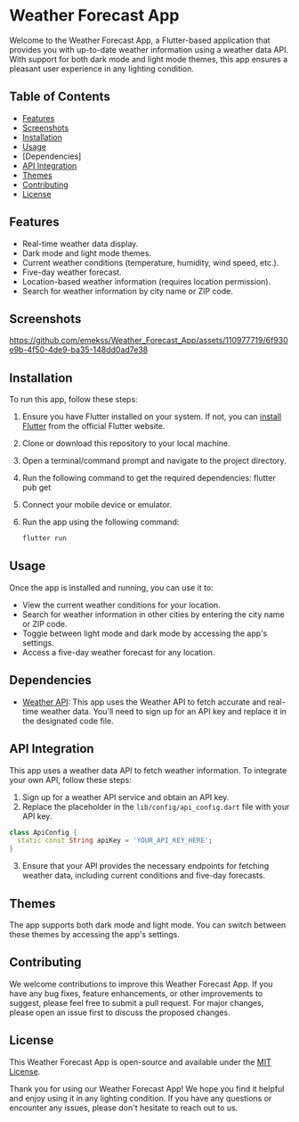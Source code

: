 # Weather Forecast App

Welcome to the Weather Forecast App, a Flutter-based application that provides you with up-to-date weather information using a weather data API. With support for both dark mode and light mode themes, this app ensures a pleasant user experience in any lighting condition.

## Table of Contents

- [Features](#features)
- [Screenshots](#screenshots)
- [Installation](#installation)
- [Usage](#usage)
- [Dependencies]
- [API Integration](#api-integration)
- [Themes](#themes)
- [Contributing](#contributing)
- [License](#license)

## Features

- Real-time weather data display.
- Dark mode and light mode themes.
- Current weather conditions (temperature, humidity, wind speed, etc.).
- Five-day weather forecast.
- Location-based weather information (requires location permission).
- Search for weather information by city name or ZIP code.

## Screenshots



https://github.com/emekss/Weather_Forecast_App/assets/110977719/6f930e9b-4f50-4de9-ba35-148dd0ad7e38



## Installation

To run this app, follow these steps:

1. Ensure you have Flutter installed on your system. If not, you can [install Flutter](https://flutter.dev/docs/get-started/install) from the official Flutter website.
2. Clone or download this repository to your local machine.
3. Open a terminal/command prompt and navigate to the project directory.
4. Run the following command to get the required dependencies:
   flutter pub get
5. Connect your mobile device or emulator.
6. Run the app using the following command:

   ```bash
   flutter run
   ```

## Usage

Once the app is installed and running, you can use it to:

- View the current weather conditions for your location.
- Search for weather information in other cities by entering the city name or ZIP code.
- Toggle between light mode and dark mode by accessing the app's settings.
- Access a five-day weather forecast for any location.

## Dependencies

- [Weather API](https://www.weatherapi.com): This app uses the Weather API to fetch accurate and real-time weather data. 
You'll need to sign up for an API key and replace it in the designated code file.

## API Integration

This app uses a weather data API to fetch weather information. To integrate your own API, follow these steps:

1. Sign up for a weather API service and obtain an API key.
2. Replace the placeholder in the `lib/config/api_config.dart` file with your API key.

```dart
class ApiConfig {
  static const String apiKey = 'YOUR_API_KEY_HERE';
}
```

3. Ensure that your API provides the necessary endpoints for fetching weather data, including current conditions and five-day forecasts.

## Themes

The app supports both dark mode and light mode. You can switch between these themes by accessing the app's settings.

## Contributing

We welcome contributions to improve this Weather Forecast App. If you have any bug fixes, feature enhancements, or other improvements to suggest, please feel free to submit a pull request. For major changes, please open an issue first to discuss the proposed changes.

## License

This Weather Forecast App is open-source and available under the [MIT License](LICENSE).

Thank you for using our Weather Forecast App! We hope you find it helpful and enjoy using it in any lighting condition. If you have any questions or encounter any issues, please don't hesitate to reach out to us.
